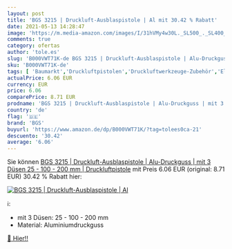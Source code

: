 ```yaml
---
layout: post
title: 'BGS 3215 | Druckluft-Ausblaspistole | Al mit 30.42 % Rabatt'
date: 2021-05-13 14:28:47
image: 'https://m.media-amazon.com/images/I/31hVMy4w30L._SL500_._SL400_.jpg'
comments: true
category: ofertas
author: 'tole.es'
slug: 'B000VWT71K-de BGS 3215 | Druckluft-Ausblaspistole | Alu-Druckguss | mit...'
sku: 'B000VWT71K-de'
tags: [ 'Baumarkt','Druckluftpistolen','Druckluftwerkzeuge-Zubehör','Elektro- & Handwerkzeuge','Elektrowerkzeuge','Nagler & Tacker','Zubehör für Elektrowerkzeuge','bgs', ]
actualPrice: 6.06 EUR
currency: EUR
price: 6.06
comparePrice: 8.71 EUR
prodname: 'BGS 3215 | Druckluft-Ausblaspistole | Alu-Druckguss | mit 3 Düsen 25 - 100 - 200 mm | Druckluftpistole'
country: 'de'
flag: '🇩🇪'
brand: 'BGS'
buyurl: 'https://www.amazon.de/dp/B000VWT71K/?tag=tolees0ca-21'
descuento: '30.42'
average: '6.06'
---
```


Sie können [BGS 3215 | Druckluft-Ausblaspistole | Alu-Druckguss | mit 3 Düsen 25 - 100 - 200 mm | Druckluftpistole](https://www.amazon.de/dp/B000VWT71K/?tag=tolees0ca-21) mit Preis 6.06 EUR (original: 8.71 EUR) 30.42 % Rabatt hier:

[![BGS 3215 | Druckluft-Ausblaspistole | Al](https://m.media-amazon.com/images/I/31hVMy4w30L._SL500_._SL400_.jpg)](https://www.amazon.de/dp/B000VWT71K/?tag=tolees0ca-21)

ℹ️:

- mit 3 Düsen: 25 - 100 - 200 mm
- Material: Aluminiumdruckguss

[🛒 Hier!!](https://www.amazon.de/dp/B000VWT71K/?tag=tolees0ca-21)
